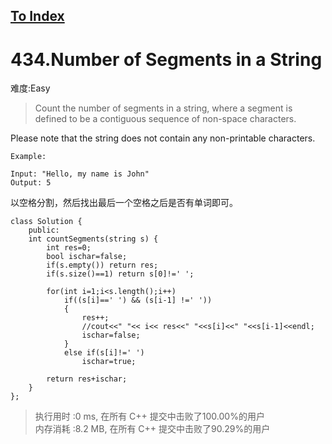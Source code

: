 [To Index](/index.md)
---
# 434.Number of Segments in a String
难度:Easy
> Count the number of segments in a string, where a segment is defined to be a contiguous sequence of non-space characters.

Please note that the string does not contain any non-printable characters.

```
Example:

Input: "Hello, my name is John"
Output: 5
```
以空格分割，然后找出最后一个空格之后是否有单词即可。 


```
class Solution {
    public:
    int countSegments(string s) {
        int res=0;
        bool ischar=false;
        if(s.empty()) return res;
        if(s.size()==1) return s[0]!=' ';

        for(int i=1;i<s.length();i++)
            if((s[i]==' ') && (s[i-1] !=' '))
            {
                res++;
                //cout<<" "<< i<< res<<" "<<s[i]<<" "<<s[i-1]<<endl;
                ischar=false;
            }
            else if(s[i]!=' ')
                ischar=true;
            
        return res+ischar;
    }
};
```

> 执行用时 :0 ms, 在所有 C++ 提交中击败了100.00%的用户   
内存消耗 :8.2 MB, 在所有 C++ 提交中击败了90.29%的用户
